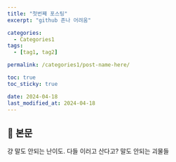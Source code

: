 ```yaml
---
title: "첫번째 포스팅"
excerpt: "github 존나 어려움"

categories:
  - Categories1
tags:
  - [tag1, tag2]

permalink: /categories1/post-name-here/

toc: true
toc_sticky: true

date: 2024-04-18
last_modified_at: 2024-04-18
---
```


## 🦥 본문

걍 말도 안되는 난이도. 다들 이러고 산다고? 말도 안되는 괴물들
